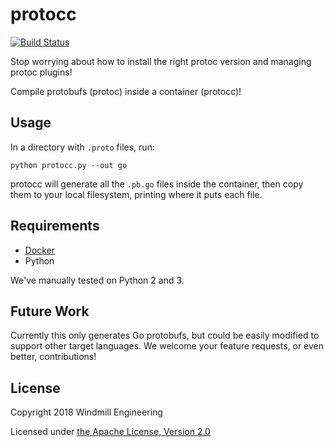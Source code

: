 # protocc

[![Build Status](https://circleci.com/gh/windmilleng/protocc/tree/master.svg?style=shield)](https://circleci.com/gh/windmilleng/protocc)

Stop worrying about how to install the right protoc version and managing protoc plugins!

Compile protobufs (protoc) inside a container (protocc)!

## Usage

In a directory with `.proto` files, run:

```
python protocc.py --out go
```

protocc will generate all the `.pb.go` files inside the container, then copy them
to your local filesystem, printing where it puts each file.

## Requirements

- [Docker](https://docs.docker.com/install/)
- Python

We've manually tested on Python 2 and 3.

## Future Work

Currently this only generates Go protobufs, but could be easily modified to
support other target languages. We welcome your feature requests, or even better,
contributions!

## License

Copyright 2018 Windmill Engineering

Licensed under [the Apache License, Version 2.0](LICENSE)